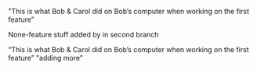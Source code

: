 
"This is what Bob & Carol did on Bob’s computer when working on the first feature”

None-feature stuff added by in second branch

“This is what Bob & Carol did on Bob’s computer when working on the first feature” "adding more"
